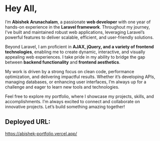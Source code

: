 # Hey All,
I’m **Abishek Arunachalam**, a passionate **web developer** with one year of hands-on experience in the **Laravel framework**. Throughout my journey, I’ve built and maintained robust web applications, leveraging Laravel’s powerful features to deliver scalable, efficient, and user-friendly solutions.

Beyond Laravel, I am proficient in **AJAX, jQuery, and a variety of frontend technologies**, enabling me to create dynamic, interactive, and visually appealing web experiences. I take pride in my ability to bridge the gap between **backend functionality** and **frontend aesthetics**.

My work is driven by a strong focus on clean code, performance optimization, and delivering impactful results. Whether it’s developing APIs, managing databases, or enhancing user interfaces, I’m always up for a challenge and eager to learn new tools and technologies.

Feel free to explore my portfolio, where I showcase my projects, skills, and accomplishments. I’m always excited to connect and collaborate on innovative projects. Let’s build something amazing together!

## Deployed URL:
https://abishek-portfolio.vercel.app/
